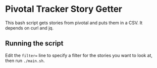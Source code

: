 # Pivotal Tracker Story Getter

This bash script gets stories from pivotal and puts them in a CSV. It depends
on curl and jq.

## Running the script

Edit the `filter=` line to specify a filter for the stories you want to look at, then run `./main.sh`.
